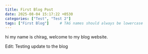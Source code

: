 ```yaml
---
title: First Blog Post
date: 2025-08-04 15:17:22 +0530
categories: ["Test", "Test 2"]
tags: ["First Blog"]     # TAG names should always be lowercase
---
```



hi my name is chirag, welcome to my blog website.

Edit: Testing update to the blog